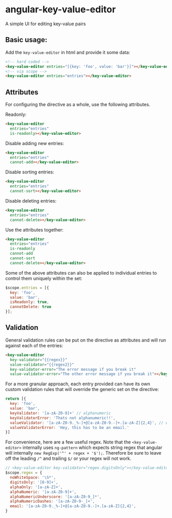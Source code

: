# angular-key-value-editor
A simple UI for editing key-value pairs

<!--
## TODO:
- need to ensure that we can support various data formats, not just arrays of       arrays, though the directive itself should be pretty dumb (only support array of arrays)
- optionally invalidate the parent form if something is wonky
  - example: enforce a format for key-value pairs, such as `no spaces`.  
  - should this be easy to use attribs, or a regex? (or both)
- add an image / animated-gif to show what it looks like & how it works
- document dependency on bootstrap/patternfly
- document how one could override the template if they did not want the dependency on bootstrap/patternfly
-->

## Basic usage:

Add the `key-value-editor` in html and provide it some data:

```html
<!-- hard coded -->
<key-value-editor entries="[{key: 'foo', value: 'bar'}]"></key-value-editor>
<!-- via scope -->
<key-value-editor entries="entries"></key-value-editor>
```

## Attributes

For configuring the directive as a whole, use the following attributes.  

Readonly:
```html
<key-value-editor
  entries="entries"
  is-readonly></key-value-editor>
```

Disable adding new entries:
```html
<key-value-editor
  entries="entries"
  cannot-add></key-value-editor>
```

Disable sorting entries:
```html
<key-value-editor
  entries="entries"
  cannot-sort></key-value-editor>
```

Disable deleting entries:
```html
<key-value-editor
  entries="entries"
  cannot-delete></key-value-editor>
```

Use the attributes together:
```html
<key-value-editor
  entries="entries"
  is-readonly
  cannot-add    
  cannot-sort
  cannot-delete></key-value-editor>
```

Some of the above attributes can also be applied to individual entries to control them uniquely within the set:
```javascript
$scope.entries = [{
  key: 'foo',
  value: 'bar',
  isReadonly: true,
  cannotDelete: true
}];
```

## Validation

General validation rules can be put on the directive as attributes and will run
against each of the entries:

```html
<key-value-editor
  key-validator="{{regex}}"
  value-validator="{{regex2}}"
  key-validator-error="The error message if you break it"
  value-validator-error="The other error message if you break it"></key-value-editor>
```

For a more granular approach, each entry provided can have its own custom validation rules that will override the generic set on the directive:

```javascript
return [{
  key: 'foo',
  value: 'bar',
  keyValidator: '[a-zA-Z0-9]+' // alphanumeric
  keyValidatorError: 'Thats not alphanumeric!!',
  valueValidator: '[a-zA-Z0-9._%-]+@[a-zA-Z0-9.-]+.[a-zA-Z]{2,4}', // email address
  valueValidatorError: 'Hey, this has to be an email.'
}]
```
For convenience, here are a few useful regex.  Note that the `<key-value-editor>` internally uses `ng-pattern` which expects string regex that angular will internally `new RegExp('^' + regex + '$');`.  Therefore be sure to leave off the leading `/^` and trailing `$/` or your regex will not work.

```javascript
// <key-value-editor key-validator="regex.digitsOnly"></key-value-editor>
$scope.regex = {
  noWhiteSpace: '\S*',
  digitsOnly: '[0-9]+',
  alphaOnly: '[a-zA-Z]+',
  alphaNumeric: '[a-zA-Z0-9]+',
  alphaNumericUnderscore: '[a-zA-Z0-9_]*',
  alphaNumericDashes: '[a-zA-Z0-9-_]+',
  email: '[a-zA-Z0-9._%-]+@[a-zA-Z0-9.-]+.[a-zA-Z]{2,4}',
}
```
